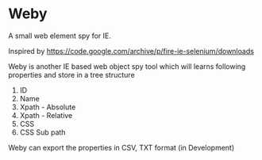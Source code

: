 # Weby
A small web element spy for IE.

Inspired by https://code.google.com/archive/p/fire-ie-selenium/downloads

Weby is another IE based web object spy tool which will learns following properties and store in a tree structure

1) ID
2) Name
3) Xpath - Absolute
4) Xpath - Relative
5) CSS
6) CSS Sub path

Weby can export the properties in CSV, TXT format (in Development)
